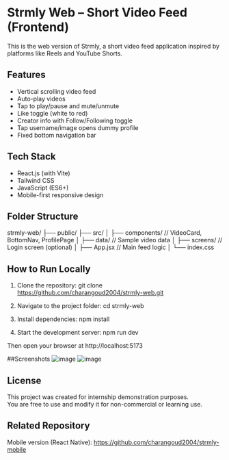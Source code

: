 # Strmly Web – Short Video Feed (Frontend)

This is the web version of Strmly, a short video feed application inspired by platforms like Reels and YouTube Shorts.

## Features

- Vertical scrolling video feed
- Auto-play videos
- Tap to play/pause and mute/unmute
- Like toggle (white to red)
- Creator info with Follow/Following toggle
- Tap username/image opens dummy profile
- Fixed bottom navigation bar

## Tech Stack

- React.js (with Vite)
- Tailwind CSS
- JavaScript (ES6+)
- Mobile-first responsive design

## Folder Structure

strmly-web/
├── public/
├── src/
│   ├── components/        // VideoCard, BottomNav, ProfilePage
│   ├── data/              // Sample video data
│   ├── screens/           // Login screen (optional)
│   ├── App.jsx            // Main feed logic
│   └── index.css

## How to Run Locally

1. Clone the repository:
   git clone https://github.com/charangoud2004/strmly-web.git

2. Navigate to the project folder:
   cd strmly-web

3. Install dependencies:
   npm install

4. Start the development server:
   npm run dev

Then open your browser at http://localhost:5173

##Screenshots
![image](https://github.com/user-attachments/assets/6b09b258-158f-4dc6-9b0a-3713392b2c2c)
![image](https://github.com/user-attachments/assets/ede2efd2-2cea-47ad-bcd0-cc9b8cbe08cf)


## License

This project was created for internship demonstration purposes.  
You are free to use and modify it for non-commercial or learning use.

## Related Repository

Mobile version (React Native):
https://github.com/charangoud2004/strmly-mobile
